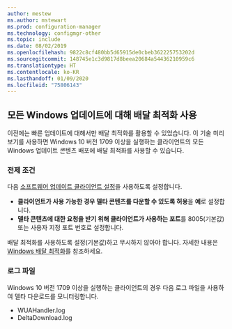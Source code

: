 ```yaml
---
author: mestew
ms.author: mstewart
ms.prod: configuration-manager
ms.technology: configmgr-other
ms.topic: include
ms.date: 08/02/2019
ms.openlocfilehash: 9822c8cf480bb5d65915de0cbeb362225753202d
ms.sourcegitcommit: 148745e1c3d9817d8beea20684a54436210959c6
ms.translationtype: HT
ms.contentlocale: ko-KR
ms.lasthandoff: 01/09/2020
ms.locfileid: "75806143"
---
```

<!--4699118, 4685210--->

## <a name="use-delivery-optimization-for-all-windows-updates"></a>모든 Windows 업데이트에 대해 배달 최적화 사용

이전에는 빠른 업데이트에 대해서만 배달 최적화를 활용할 수 있었습니다. 이 기술 미리 보기를 사용하면 Windows 10 버전 1709 이상을 실행하는 클라이언트의 모든 Windows 업데이트 콘텐츠 배포에 배달 최적화를 사용할 수 있습니다.

### <a name="prerequisites"></a>전제 조건

다음 [소프트웨어 업데이트 클라이언트 설정](/sccm/core/clients/deploy/about-client-settings#software-updates)을 사용하도록 설정합니다.

- **클라이언트가 사용 가능한 경우 델타 콘텐츠를 다운할 수 있도록 허용**을 **예**로 설정합니다.
- **델타 콘텐츠에 대한 요청을 받기 위해 클라이언트가 사용하는 포트**를 8005(기본값) 또는 사용자 지정 포트 번호로 설정합니다.

배달 최적화를 사용하도록 설정(기본값)하고 무시하지 않아야 합니다. 자세한 내용은 [Windows 배달 최적화](/sccm/sum/deploy-use/optimize-windows-10-update-delivery#windows-delivery-optimization)를 참조하세요.

### <a name="log-files"></a>로그 파일

Windows 10 버전 1709 이상을 실행하는 클라이언트의 경우 다음 로그 파일을 사용하여 델타 다운로드를 모니터링합니다.

- WUAHandler.log
- DeltaDownload.log
